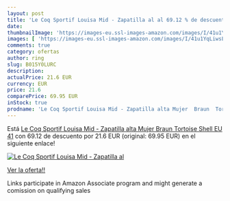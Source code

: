 ```yaml
---
layout: post
title: 'Le Coq Sportif Louisa Mid - Zapatilla al al 69.12 % de descuento'
date: 
thumbnailImage: 'https://images-eu.ssl-images-amazon.com/images/I/41u1YqLiwsL._SL200_.jpg'
images: [ 'https://images-eu.ssl-images-amazon.com/images/I/41u1YqLiwsL._SL200_.jpg' ]
comments: true
category: ofertas
author: ring
slug: B015Y0LURC
description:
actualPrice: 21.6 EUR
currency: EUR
price: 21.6
comparePrice: 69.95 EUR
inStock: true
prodname: 'Le Coq Sportif Louisa Mid - Zapatilla alta Mujer  Braun  Tortoise Shell   EU 41'
---
```


Está [Le Coq Sportif Louisa Mid - Zapatilla alta Mujer  Braun  Tortoise Shell   EU 41](https://www.amazon.es/dp/B015Y0LURC/?tag=tolees-21) con 69.12 de descuento por 21.6 EUR (original: 69.95 EUR) en el siguiente enlace!

[![Le Coq Sportif Louisa Mid - Zapatilla al](https://images-eu.ssl-images-amazon.com/images/I/41u1YqLiwsL._SL200_.jpg)](https://www.amazon.es/dp/B015Y0LURC/?tag=tolees-21)

[Ver la oferta!!](https://www.amazon.es/dp/B015Y0LURC/?tag=tolees-21)

Links participate in Amazon Associate program and might generate a comission on qualifying sales


